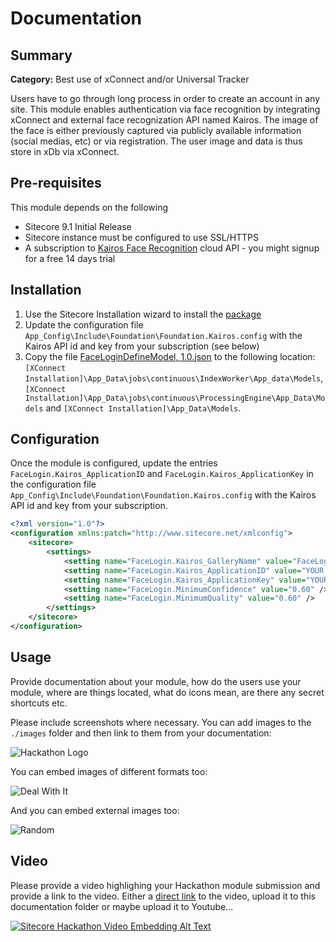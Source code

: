 # Documentation

## Summary

**Category:** Best use of xConnect and/or Universal Tracker

Users have to go through long process in order to create an account in any site.
This module enables authentication via face recognition by integrating xConnect and external face recognization API named Kairos. The image of the face is either previously captured via publicly available information (social medias, etc) or via registration. The user image and data is thus store in xDb via xConnect.

## Pre-requisites

This module depends on the following

- Sitecore 9.1 Initial Release
- Sitecore instance must be configured to use SSL/HTTPS
- A subscription to [Kairos Face Recognition](https://www.kairos.com) cloud API - you might signup for a free 14 days trial

## Installation

1. Use the Sitecore Installation wizard to install the [package](/sc.package/Face%20Login-1.0.zip)
2. Update the configuration file `App_Config\Include\Foundation\Foundation.Kairos.config` with the Kairos API id and key from your subscription (see below)
3. Copy the file [FaceLoginDefineModel, 1.0.json](/installation/FaceLoginDefineModel%2C%201.0.json) to the following location: `[XConnect Installation]\App_Data\jobs\continuous\IndexWorker\App_data\Models`, `[XConnect Installation]\App_Data\jobs\continuous\ProcessingEngine\App_Data\Models` and `[XConnect Installation]\App_Data\Models`.

## Configuration

Once the module is configured, update the entries `FaceLogin.Kairos_ApplicationID` and `FaceLogin.Kairos_ApplicationKey` in the configuration file `App_Config\Include\Foundation\Foundation.Kairos.config` with the Kairos API id and key from your subscription.

```xml
<?xml version="1.0"?>
<configuration xmlns:patch="http://www.sitecore.net/xmlconfig">
    <sitecore>
        <settings>
            <setting name="FaceLogin.Kairos_GalleryName" value="FaceLogin" />
            <setting name="FaceLogin.Kairos_ApplicationID" value="YOUR APPLICATION ID" />
            <setting name="FaceLogin.Kairos_ApplicationKey" value="YOUR APPLICATION KEY" />
            <setting name="FaceLogin.MinimumConfidence" value="0.60" />
            <setting name="FaceLogin.MinimumQuality" value="0.60" />
        </settings>
    </sitecore>
</configuration>
```

## Usage

Provide documentation  about your module, how do the users use your module, where are things located, what do icons mean, are there any secret shortcuts etc.

Please include screenshots where necessary. You can add images to the `./images` folder and then link to them from your documentation:

![Hackathon Logo](images/hackathon.png?raw=true "Hackathon Logo")

You can embed images of different formats too:

![Deal With It](images/deal-with-it.gif?raw=true "Deal With It")

And you can embed external images too:

![Random](https://placeimg.com/480/240/any "Random")

## Video

Please provide a video highlighing your Hackathon module submission and provide a link to the video. Either a [direct link](https://www.youtube.com/watch?v=EpNhxW4pNKk) to the video, upload it to this documentation folder or maybe upload it to Youtube...

[![Sitecore Hackathon Video Embedding Alt Text](https://img.youtube.com/vi/EpNhxW4pNKk/0.jpg)](https://www.youtube.com/watch?v=EpNhxW4pNKk)

